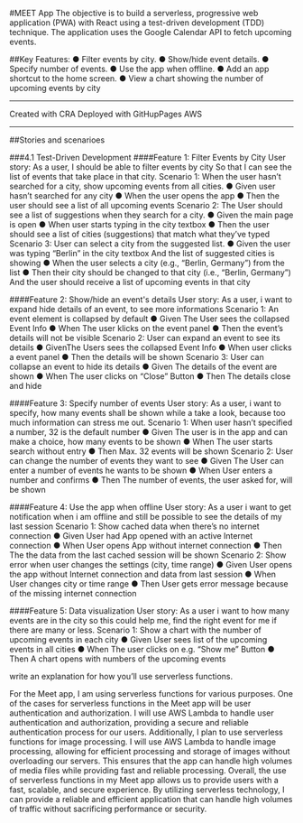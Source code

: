 #MEET App
The objective is to build a serverless, progressive web application (PWA) with React using a test-driven development (TDD) technique. 
The application uses the Google Calendar API to fetch upcoming events.

##Key Features:
● Filter events by city.
● Show/hide event details.
● Specify number of events.
● Use the app when offline.
● Add an app shortcut to the home screen.
● View a chart showing the number of upcoming events by city

---

Created with CRA
Deployed with GitHupPages
AWS

---

##Stories and scenarioes

###4.1 Test-Driven Development
####Feature 1: Filter Events by City
User story: As a user, I should be able to filter events by city So that I can see the list of events that take place in that city.
Scenario 1: When the user hasn’t searched for a city, show upcoming events from all cities.
● Given user hasn’t searched for any city
● When the user opens the app
● Then the user should see a list of all upcoming events
Scenario 2: The User should see a list of suggestions when they search for a city.
● Given the main page is open
● When user starts typing in the city textbox
● Then the user should see a list of cities (suggestions) that match what they’ve typed
Scenario 3: User can select a city from the suggested list.
● Given the user was typing “Berlin” in the city textbox And the list of suggested cities is showing
● When the user selects a city (e.g., “Berlin, Germany”) from the list
● Then their city should be changed to that city (i.e., “Berlin, Germany”) And the user should receive a list of upcoming events in that city

####Feature 2: Show/hide an event's details User story:
As a user, i want to expand hide details of an event, to see more informations
Scenario 1: An event element is collapsed by default
● Given The User sees the collapsed Event Info
● When The user klicks on the event panel
● Then the event’s details will not be visible
Scenario 2: User can expand an event to see its details
● GivenThe Users sees the collapsed Event Info
● When user clicks a event panel
● Then the details will be shown
Scenario 3: User can collapse an event to hide its details
● Given The details of the event are shown
● When The user clicks on “Close” Button
● Then The details close and hide

####Feature 3: Specify number of events User story:
As a user, i want to specify, how many events shall be shown while a take a look, because too much information can stress me out.
Scenario 1: When user hasn’t specified a number, 32 is the default number
● Given The user is in the app and can make a choice, how many events to be shown
● When The user starts search without entry
● Then Max. 32 events will be shown
Scenario 2: User can change the number of events they want to see
● Given The User can enter a number of events he wants to be shown
● When User enters a number and confirms
● Then The number of events, the user asked for, will be shown

####Feature 4: Use the app when offline User story:
As a user i want to get notification when i am offline and still be possible to see the details of my last session
Scenario 1: Show cached data when there’s no internet connection
● Given User had App opened with an active Internet connection
● When User opens App without internet connection
● Then The the data from the last cached session will be shown
Scenario 2: Show error when user changes the settings (city, time range)
● Given User opens the app without Internet connection and data from last session
● When User changes city or time range
● Then User gets error message because of the missing internet connection

####Feature 5: Data visualization User story:
As a user i want to how many events are in the city so this could help me, find the right event for me if there are many or less.
Scenario 1: Show a chart with the number of upcoming events in each city
● Given User sees list of the upcoming events in all cities
● When The user clicks on e.g. “Show me” Button
● Then A chart opens with numbers of the upcoming events

write an explanation for how you’ll use serverless functions.

For the Meet app, I am using serverless functions for various purposes. One of the cases for serverless functions in the Meet app will be user authentication and authorization. I will use AWS Lambda to handle user authentication and authorization, providing a secure and reliable authentication process for our users. Additionally, I plan to use serverless functions for image processing. I will use AWS Lambda to handle image processing, allowing for efficient processing and storage of images without overloading our servers. This ensures that the app can handle high volumes of media files while providing fast and reliable processing.
Overall, the use of serverless functions in my Meet app allows us to provide users with a fast, scalable, and secure experience. By utilizing serverless technology, I can provide a reliable and efficient application that can handle high volumes of traffic without sacrificing performance or security.
